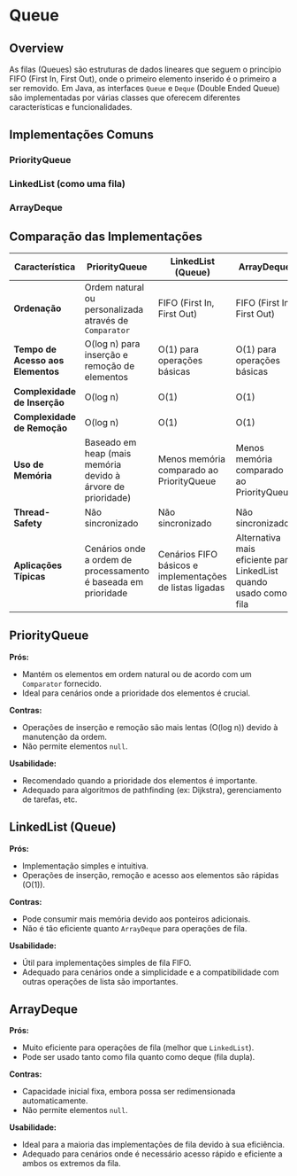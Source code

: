 # Queue

## Overview

As filas (Queues) são estruturas de dados lineares que seguem o princípio FIFO (First In, First Out), onde o primeiro elemento inserido é o primeiro a ser removido. Em Java, as interfaces `Queue` e `Deque` (Double Ended Queue) são implementadas por várias classes que oferecem diferentes características e funcionalidades.

## Implementações Comuns

### PriorityQueue
### LinkedList (como uma fila)
### ArrayDeque

## Comparação das Implementações

| Característica                         | PriorityQueue                                      | LinkedList (Queue)                                  | ArrayDeque                                           |
|----------------------------------------|---------------------------------------------------|---------------------------------------------------|---------------------------------------------------|
| **Ordenação**                          | Ordem natural ou personalizada através de `Comparator` | FIFO (First In, First Out)                           | FIFO (First In, First Out)                          |
| **Tempo de Acesso aos Elementos**      | O(log n) para inserção e remoção de elementos     | O(1) para operações básicas                       | O(1) para operações básicas                       |
| **Complexidade de Inserção**           | O(log n)                                           | O(1)                                               | O(1)                                               |
| **Complexidade de Remoção**            | O(log n)                                           | O(1)                                               | O(1)                                               |
| **Uso de Memória**                     | Baseado em heap (mais memória devido à árvore de prioridade) | Menos memória comparado ao PriorityQueue           | Menos memória comparado ao PriorityQueue           |
| **Thread-Safety**                      | Não sincronizado                                   | Não sincronizado                                   | Não sincronizado                                   |
| **Aplicações Típicas**                 | Cenários onde a ordem de processamento é baseada em prioridade | Cenários FIFO básicos e implementações de listas ligadas | Alternativa mais eficiente para LinkedList quando usado como fila |

## PriorityQueue

**Prós:**
- Mantém os elementos em ordem natural ou de acordo com um `Comparator` fornecido.
- Ideal para cenários onde a prioridade dos elementos é crucial.

**Contras:**
- Operações de inserção e remoção são mais lentas (O(log n)) devido à manutenção da ordem.
- Não permite elementos `null`.

**Usabilidade:**
- Recomendado quando a prioridade dos elementos é importante.
- Adequado para algoritmos de pathfinding (ex: Dijkstra), gerenciamento de tarefas, etc.

## LinkedList (Queue)

**Prós:**
- Implementação simples e intuitiva.
- Operações de inserção, remoção e acesso aos elementos são rápidas (O(1)).

**Contras:**
- Pode consumir mais memória devido aos ponteiros adicionais.
- Não é tão eficiente quanto `ArrayDeque` para operações de fila.

**Usabilidade:**
- Útil para implementações simples de fila FIFO.
- Adequado para cenários onde a simplicidade e a compatibilidade com outras operações de lista são importantes.

## ArrayDeque

**Prós:**
- Muito eficiente para operações de fila (melhor que `LinkedList`).
- Pode ser usado tanto como fila quanto como deque (fila dupla).

**Contras:**
- Capacidade inicial fixa, embora possa ser redimensionada automaticamente.
- Não permite elementos `null`.

**Usabilidade:**
- Ideal para a maioria das implementações de fila devido à sua eficiência.
- Adequado para cenários onde é necessário acesso rápido e eficiente a ambos os extremos da fila.
